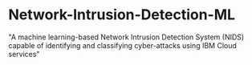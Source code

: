 # 	Network-Intrusion-Detection-ML
"A machine learning-based Network Intrusion Detection System (NIDS) capable of identifying and classifying cyber-attacks using IBM Cloud services"
